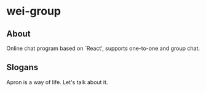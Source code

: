 # wei-group

## About

Online chat program based on `React', supports one-to-one and group chat.

## Slogans

Apron is a way of life. Let's talk about it.
